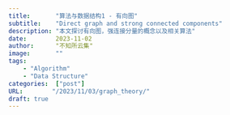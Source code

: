 ```yaml
---
title:       "算法与数据结构1 - 有向图"
subtitle:    "Direct graph and strong connected components"
description: "本文探讨有向图，强连接分量的概念以及相关算法"
date:        2023-11-02
author:      "不知所云集"
image:       ""
tags:
    - "Algorithm"
    - "Data Structure"
categories:  ["post"]
URL:        "/2023/11/03/graph_theory/"
draft: true
---
```

